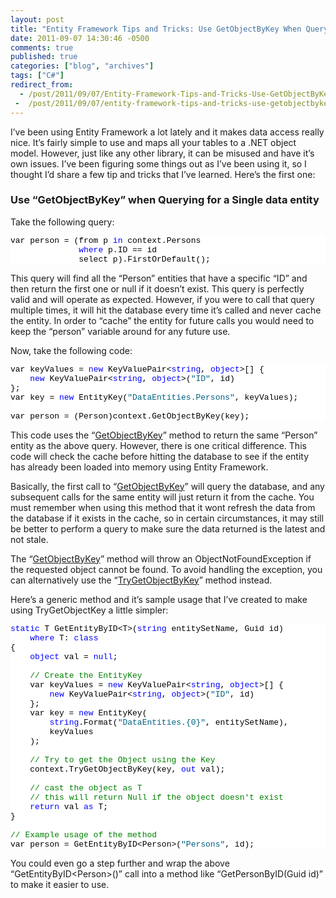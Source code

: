 ```yaml
---
layout: post
title: "Entity Framework Tips and Tricks: Use GetObjectByKey When Querying a Single Entity"
date: 2011-09-07 14:30:46 -0500
comments: true
published: true
categories: ["blog", "archives"]
tags: ["C#"]
redirect_from: 
  - /post/2011/09/07/Entity-Framework-Tips-and-Tricks-Use-GetObjectByKey-When-Querying-a-Single-Entity
 -  /post/2011/09/07/entity-framework-tips-and-tricks-use-getobjectbykey-when-querying-a-single-entity
---
```

<!-- more -->
<p>I’ve been using Entity Framework a lot lately and it makes data access really nice. It’s fairly simple to use and maps all your tables to a .NET object model. However, just like any other library, it can be misused and have it’s own issues. I’ve been figuring some things out as I’ve been using it, so I thought I’d share a few tip and tricks that I’ve learned. Here’s the first one:</p>  <h3>Use “GetObjectByKey” when Querying for a Single data entity</h3>  <p>Take the following query:</p>  <pre class="csharpcode">var person = (from p <span class="kwrd">in</span> context.Persons
              <span class="kwrd">where</span> p.ID == id
              select p).FirstOrDefault();</pre>
<style type="text/css">
.csharpcode, .csharpcode pre
{
	font-size: small;
	color: black;
	font-family: consolas, "Courier New", courier, monospace;
	background-color: #ffffff;
	/*white-space: pre;*/
}
.csharpcode pre { margin: 0em; }
.csharpcode .rem { color: #008000; }
.csharpcode .kwrd { color: #0000ff; }
.csharpcode .str { color: #006080; }
.csharpcode .op { color: #0000c0; }
.csharpcode .preproc { color: #cc6633; }
.csharpcode .asp { background-color: #ffff00; }
.csharpcode .html { color: #800000; }
.csharpcode .attr { color: #ff0000; }
.csharpcode .alt 
{
	background-color: #f4f4f4;
	width: 100%;
	margin: 0em;
}
.csharpcode .lnum { color: #606060; }</style>

<p>This query will find all the “Person” entities that have a specific “ID” and then return the first one or null if it doesn’t exist. This query is perfectly valid and will operate as expected. However, if you were to call that query multiple times, it will hit the database every time it’s called and never cache the entity. In order to “cache” the entity for future calls you would need to keep the “person” variable around for any future use.</p>

<p>Now, take the following code:</p>

<pre class="csharpcode">var keyValues = <span class="kwrd">new</span> KeyValuePair&lt;<span class="kwrd">string</span>, <span class="kwrd">object</span>&gt;[] {
    <span class="kwrd">new</span> KeyValuePair&lt;<span class="kwrd">string</span>, <span class="kwrd">object</span>&gt;(<span class="str">&quot;ID&quot;</span>, id)
};
var key = <span class="kwrd">new</span> EntityKey(<span class="str">&quot;DataEntities.Persons&quot;</span>, keyValues);

var person = (Person)context.GetObjectByKey(key);</pre>

<p>This code uses the “<a href="http://msdn.microsoft.com/en-us/library/system.data.objects.objectcontext.getobjectbykey.aspx">GetObjectByKey</a>” method to return the same “Person” entity as the above query. However, there is one critical difference. This code will check the cache before hitting the database to see if the entity has already been loaded into memory using Entity Framework.</p>

<p>Basically, the first call to “<a href="http://msdn.microsoft.com/en-us/library/system.data.objects.objectcontext.getobjectbykey.aspx">GetObjectByKey</a>” will query the database, and any subsequent calls for the same entity will just return it from the cache. You must remember when using this method that it wont refresh the data from the database if it exists in the cache, so in certain circumstances, it may still be better to perform a query to make sure the data returned is the latest and not stale.</p>

<p>The “<a href="http://msdn.microsoft.com/en-us/library/system.data.objects.objectcontext.getobjectbykey.aspx">GetObjectByKey</a>” method will throw an ObjectNotFoundException if the requested object cannot be found. To avoid handling the exception, you can alternatively use the “<a href="http://msdn.microsoft.com/en-us/library/bb738728.aspx">TryGetObjectByKey</a>” method instead.</p>

<p>Here’s a generic method and it’s sample usage that I’ve created to make using TryGetObjectKey a little simpler:</p>

<pre class="csharpcode"><span class="kwrd">static</span> T GetEntityByID&lt;T&gt;(<span class="kwrd">string</span> entitySetName, Guid id)
    <span class="kwrd">where</span> T: <span class="kwrd">class</span>
{
    <span class="kwrd">object</span> val = <span class="kwrd">null</span>;

    <span class="rem">// Create the EntityKey</span>
    var keyValues = <span class="kwrd">new</span> KeyValuePair&lt;<span class="kwrd">string</span>, <span class="kwrd">object</span>&gt;[] {
        <span class="kwrd">new</span> KeyValuePair&lt;<span class="kwrd">string</span>, <span class="kwrd">object</span>&gt;(<span class="str">&quot;ID&quot;</span>, id)
    };
    var key = <span class="kwrd">new</span> EntityKey(
        <span class="kwrd">string</span>.Format(<span class="str">&quot;DataEntities.{0}&quot;</span>, entitySetName),
        keyValues
    );

    <span class="rem">// Try to get the Object using the Key</span>
    context.TryGetObjectByKey(key, <span class="kwrd">out</span> val);

    <span class="rem">// cast the object as T</span>
    <span class="rem">// this will return Null if the object doesn't exist</span>
    <span class="kwrd">return</span> val <span class="kwrd">as</span> T;
}

<span class="rem">// Example usage of the method</span>
var person = GetEntityByID&lt;Person&gt;(<span class="str">&quot;Persons&quot;</span>, id);</pre>

<p>You could even go a step further and wrap the above “GetEntityByID&lt;Person&gt;()” call into a method like “GetPersonByID(Guid id)” to make it easier to use.</p>
